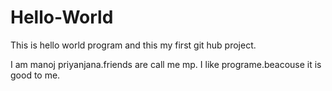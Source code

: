 # Hello-World
This is hello world program and this my first git hub project.

I am manoj priyanjana.friends are call me mp.
I like programe.beacouse it is good to me.
